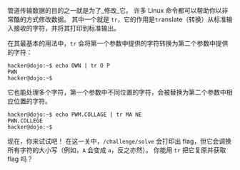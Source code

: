 管道传输数据的目的之一就是为了_修改_它。
许多 Linux 命令都可以帮助你以非常酷的方式修改数据。
其中一个就是 `tr`，它的作用是`tr`anslate（转换）从标准输入接收的字符，并将其打印到标准输出。

在其最基本的用法中，`tr` 会将第一个参数中提供的字符转换为第二个参数中提供的字符：

```console
hacker@dojo:~$ echo OWN | tr O P
PWN
hacker@dojo:~$
```

它也能处理多个字符，第一个参数中不同位置的字符，会被替换为第二个参数中相应位置的字符。

```console
hacker@dojo:~$ echo PWM.COLLAGE | tr MA NE
PWN.COLLEGE
hacker@dojo:~$
```

现在，你来试试吧！
在这一关中，`/challenge/solve` 会打印出 flag，但它会调换所有字符的大小写（例如，`A` 会变成 `a`，反之亦然）。
你能用 `tr` 把它复原并获取 flag 吗？
